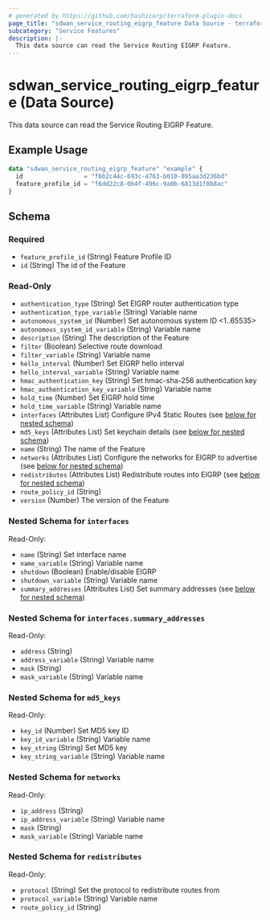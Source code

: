 ```yaml
---
# generated by https://github.com/hashicorp/terraform-plugin-docs
page_title: "sdwan_service_routing_eigrp_feature Data Source - terraform-provider-sdwan"
subcategory: "Service Features"
description: |-
  This data source can read the Service Routing EIGRP Feature.
---
```


# sdwan_service_routing_eigrp_feature (Data Source)

This data source can read the Service Routing EIGRP Feature.

## Example Usage

```terraform
data "sdwan_service_routing_eigrp_feature" "example" {
  id                 = "f6b2c44c-693c-4763-b010-895aa3d236bd"
  feature_profile_id = "f6dd22c8-0b4f-496c-9a0b-6813d1f8b8ac"
}
```

<!-- schema generated by tfplugindocs -->
## Schema

### Required

- `feature_profile_id` (String) Feature Profile ID
- `id` (String) The id of the Feature

### Read-Only

- `authentication_type` (String) Set EIGRP router authentication type
- `authentication_type_variable` (String) Variable name
- `autonomous_system_id` (Number) Set autonomous system ID <1..65535>
- `autonomous_system_id_variable` (String) Variable name
- `description` (String) The description of the Feature
- `filter` (Boolean) Selective route download
- `filter_variable` (String) Variable name
- `hello_interval` (Number) Set EIGRP hello interval
- `hello_interval_variable` (String) Variable name
- `hmac_authentication_key` (String) Set hmac-sha-256 authentication key
- `hmac_authentication_key_variable` (String) Variable name
- `hold_time` (Number) Set EIGRP hold time
- `hold_time_variable` (String) Variable name
- `interfaces` (Attributes List) Configure IPv4 Static Routes (see [below for nested schema](#nestedatt--interfaces))
- `md5_keys` (Attributes List) Set keychain details (see [below for nested schema](#nestedatt--md5_keys))
- `name` (String) The name of the Feature
- `networks` (Attributes List) Configure the networks for EIGRP to advertise (see [below for nested schema](#nestedatt--networks))
- `redistributes` (Attributes List) Redistribute routes into EIGRP (see [below for nested schema](#nestedatt--redistributes))
- `route_policy_id` (String)
- `version` (Number) The version of the Feature

<a id="nestedatt--interfaces"></a>
### Nested Schema for `interfaces`

Read-Only:

- `name` (String) Set interface name
- `name_variable` (String) Variable name
- `shutdown` (Boolean) Enable/disable EIGRP
- `shutdown_variable` (String) Variable name
- `summary_addresses` (Attributes List) Set summary addresses (see [below for nested schema](#nestedatt--interfaces--summary_addresses))

<a id="nestedatt--interfaces--summary_addresses"></a>
### Nested Schema for `interfaces.summary_addresses`

Read-Only:

- `address` (String)
- `address_variable` (String) Variable name
- `mask` (String)
- `mask_variable` (String) Variable name



<a id="nestedatt--md5_keys"></a>
### Nested Schema for `md5_keys`

Read-Only:

- `key_id` (Number) Set MD5 key ID
- `key_id_variable` (String) Variable name
- `key_string` (String) Set MD5 key
- `key_string_variable` (String) Variable name


<a id="nestedatt--networks"></a>
### Nested Schema for `networks`

Read-Only:

- `ip_address` (String)
- `ip_address_variable` (String) Variable name
- `mask` (String)
- `mask_variable` (String) Variable name


<a id="nestedatt--redistributes"></a>
### Nested Schema for `redistributes`

Read-Only:

- `protocol` (String) Set the protocol to redistribute routes from
- `protocol_variable` (String) Variable name
- `route_policy_id` (String)

